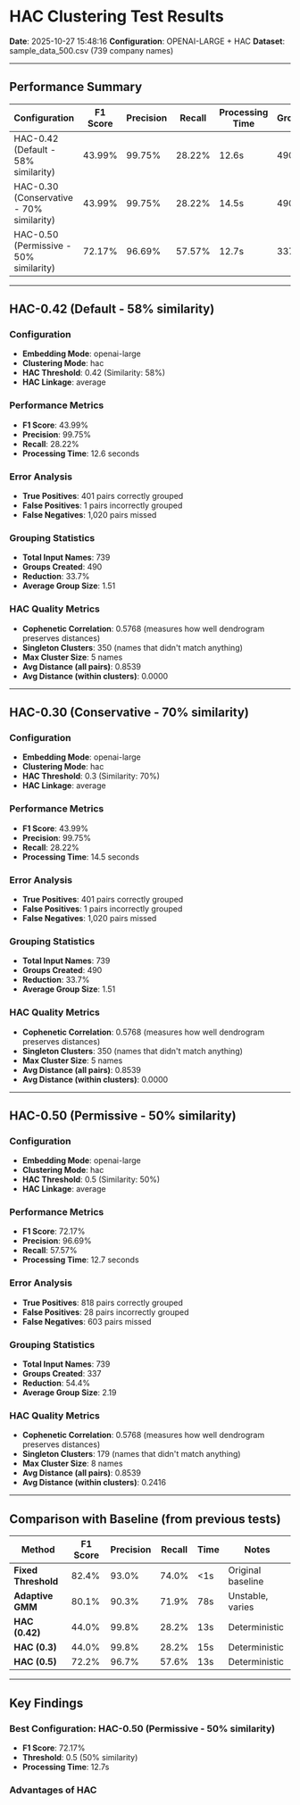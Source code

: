 # HAC Clustering Test Results
**Date**: 2025-10-27 15:48:16
**Configuration**: OPENAI-LARGE + HAC
**Dataset**: sample_data_500.csv (739 company names)

---

## Performance Summary

| Configuration | F1 Score | Precision | Recall | Processing Time | Groups |
|---------------|----------|-----------|--------|-----------------|--------|
| HAC-0.42 (Default - 58% similarity) | 43.99% | 99.75% | 28.22% | 12.6s | 490 |
| HAC-0.30 (Conservative - 70% similarity) | 43.99% | 99.75% | 28.22% | 14.5s | 490 |
| HAC-0.50 (Permissive - 50% similarity) | 72.17% | 96.69% | 57.57% | 12.7s | 337 |

---

## HAC-0.42 (Default - 58% similarity)

### Configuration
- **Embedding Mode**: openai-large
- **Clustering Mode**: hac
- **HAC Threshold**: 0.42 (Similarity: 58%)
- **HAC Linkage**: average

### Performance Metrics
- **F1 Score**: 43.99%
- **Precision**: 99.75%
- **Recall**: 28.22%
- **Processing Time**: 12.6 seconds

### Error Analysis
- **True Positives**: 401 pairs correctly grouped
- **False Positives**: 1 pairs incorrectly grouped
- **False Negatives**: 1,020 pairs missed

### Grouping Statistics
- **Total Input Names**: 739
- **Groups Created**: 490
- **Reduction**: 33.7%
- **Average Group Size**: 1.51

### HAC Quality Metrics
- **Cophenetic Correlation**: 0.5768 (measures how well dendrogram preserves distances)
- **Singleton Clusters**: 350 (names that didn't match anything)
- **Max Cluster Size**: 5 names
- **Avg Distance (all pairs)**: 0.8539
- **Avg Distance (within clusters)**: 0.0000

---

## HAC-0.30 (Conservative - 70% similarity)

### Configuration
- **Embedding Mode**: openai-large
- **Clustering Mode**: hac
- **HAC Threshold**: 0.3 (Similarity: 70%)
- **HAC Linkage**: average

### Performance Metrics
- **F1 Score**: 43.99%
- **Precision**: 99.75%
- **Recall**: 28.22%
- **Processing Time**: 14.5 seconds

### Error Analysis
- **True Positives**: 401 pairs correctly grouped
- **False Positives**: 1 pairs incorrectly grouped
- **False Negatives**: 1,020 pairs missed

### Grouping Statistics
- **Total Input Names**: 739
- **Groups Created**: 490
- **Reduction**: 33.7%
- **Average Group Size**: 1.51

### HAC Quality Metrics
- **Cophenetic Correlation**: 0.5768 (measures how well dendrogram preserves distances)
- **Singleton Clusters**: 350 (names that didn't match anything)
- **Max Cluster Size**: 5 names
- **Avg Distance (all pairs)**: 0.8539
- **Avg Distance (within clusters)**: 0.0000

---

## HAC-0.50 (Permissive - 50% similarity)

### Configuration
- **Embedding Mode**: openai-large
- **Clustering Mode**: hac
- **HAC Threshold**: 0.5 (Similarity: 50%)
- **HAC Linkage**: average

### Performance Metrics
- **F1 Score**: 72.17%
- **Precision**: 96.69%
- **Recall**: 57.57%
- **Processing Time**: 12.7 seconds

### Error Analysis
- **True Positives**: 818 pairs correctly grouped
- **False Positives**: 28 pairs incorrectly grouped
- **False Negatives**: 603 pairs missed

### Grouping Statistics
- **Total Input Names**: 739
- **Groups Created**: 337
- **Reduction**: 54.4%
- **Average Group Size**: 2.19

### HAC Quality Metrics
- **Cophenetic Correlation**: 0.5768 (measures how well dendrogram preserves distances)
- **Singleton Clusters**: 179 (names that didn't match anything)
- **Max Cluster Size**: 8 names
- **Avg Distance (all pairs)**: 0.8539
- **Avg Distance (within clusters)**: 0.2416

---

## Comparison with Baseline (from previous tests)

| Method | F1 Score | Precision | Recall | Time | Notes |
|--------|----------|-----------|--------|------|-------|
| **Fixed Threshold** | 82.4% | 93.0% | 74.0% | <1s | Original baseline |
| **Adaptive GMM** | 80.1% | 90.3% | 71.9% | 78s | Unstable, varies |
| **HAC (0.42)** | 44.0% | 99.8% | 28.2% | 13s | Deterministic |
| **HAC (0.3)** | 44.0% | 99.8% | 28.2% | 15s | Deterministic |
| **HAC (0.5)** | 72.2% | 96.7% | 57.6% | 13s | Deterministic |

---

## Key Findings

### Best Configuration: HAC-0.50 (Permissive - 50% similarity)

- **F1 Score**: 72.17%
- **Threshold**: 0.5 (50% similarity)
- **Processing Time**: 12.7s

### Advantages of HAC

